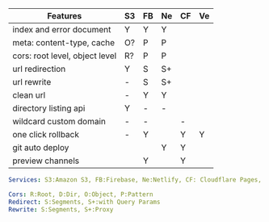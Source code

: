 | Features                       | S3| FB| Ne| CF| Ve|
|--------------------------------|---|---|---|---|---|
| index and error document       | Y | Y | Y |   |   |
| meta: content-type, cache      | O?| P | P |   |   |
| cors: root level, object level | R?| P | P |   |   |
| url redirection                | Y | S | S+|   |   |
| url rewrite                    | - | S | S+|   |   |
| clean url                      | - | Y | Y |   |   |
| directory listing api          | Y | - | - |   |   |
| wildcard custom domain         | - | - |   | - |   |
| one click rollback             | - | Y |   | Y | Y |
| git auto deploy                |   |   | Y | Y |   |
| preview channels               |   | Y |   | Y |   |

```yml
Services: S3:Amazon S3, FB:Firebase, Ne:Netlify, CF: Cloudflare Pages, Ve: Vercel

Cors: R:Root, D:Dir, O:Object, P:Pattern
Redirect: S:Segments, S+:with Query Params
Rewrite: S:Segments, S+:Proxy 
```
